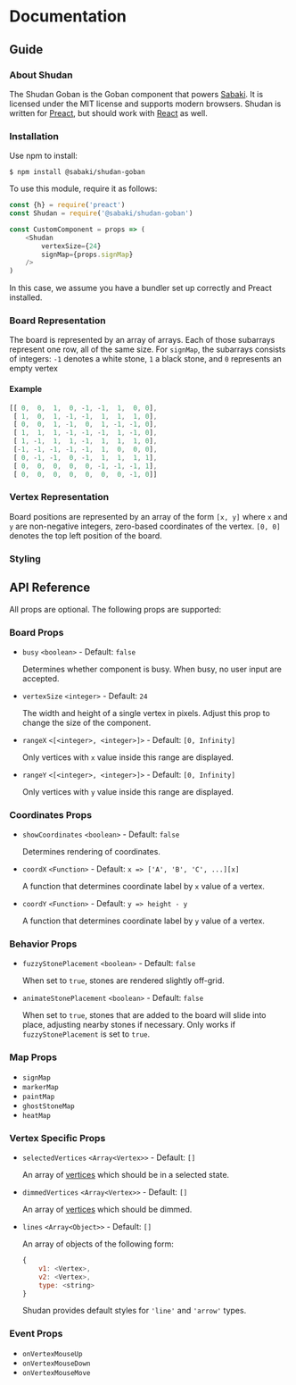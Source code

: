 # Documentation

## Guide

### About Shudan

The Shudan Goban is the Goban component that powers [Sabaki](https://sabaki.yichuanshen.de). It is licensed under the MIT license and supports modern browsers. Shudan is written for [Preact](https://preactjs.com/), but should work with [React](https://reactjs.org) as well.

### Installation

Use npm to install:

~~~
$ npm install @sabaki/shudan-goban
~~~

To use this module, require it as follows:

~~~js
const {h} = require('preact')
const Shudan = require('@sabaki/shudan-goban')

const CustomComponent = props => (
    <Shudan
        vertexSize={24}
        signMap={props.signMap}
    />
)
~~~

In this case, we assume you have a bundler set up correctly and Preact installed.

### Board Representation

The board is represented by an array of arrays. Each of those subarrays represent one row, all of the same size. For `signMap`, the subarrays consists of integers: `-1` denotes a white stone, `1` a black stone, and `0` represents an empty vertex

#### Example

~~~js
[[ 0,  0,  1,  0, -1, -1,  1,  0, 0],
 [ 1,  0,  1, -1, -1,  1,  1,  1, 0],
 [ 0,  0,  1, -1,  0,  1, -1, -1, 0],
 [ 1,  1,  1, -1, -1, -1,  1, -1, 0],
 [ 1, -1,  1,  1, -1,  1,  1,  1, 0],
 [-1, -1, -1, -1, -1,  1,  0,  0, 0],
 [ 0, -1, -1,  0, -1,  1,  1,  1, 1],
 [ 0,  0,  0,  0,  0, -1, -1, -1, 1],
 [ 0,  0,  0,  0,  0,  0,  0, -1, 0]]
~~~

### Vertex Representation

Board positions are represented by an array of the form `[x, y]` where `x` and `y` are non-negative integers, zero-based coordinates of the vertex. `[0, 0]` denotes the top left position of the board.

### Styling

## API Reference

All props are optional. The following props are supported:

### Board Props

- `busy` `<boolean>` - Default: `false`

  Determines whether component is busy. When busy, no user input are accepted.

- `vertexSize` `<integer>` - Default: `24`

  The width and height of a single vertex in pixels. Adjust this prop to change the size of the component.

- `rangeX` `<[<integer>, <integer>]>` - Default: `[0, Infinity]`

  Only vertices with `x` value inside this range are displayed.

- `rangeY` `<[<integer>, <integer>]>` - Default: `[0, Infinity]`

  Only vertices with `y` value inside this range are displayed.

### Coordinates Props

- `showCoordinates` `<boolean>` - Default: `false`

  Determines rendering of coordinates.

- `coordX` `<Function>` - Default: `x => ['A', 'B', 'C', ...][x]`

  A function that determines coordinate label by `x` value of a vertex.

- `coordY` `<Function>` - Default: `y => height - y`

  A function that determines coordinate label by `y` value of a vertex.

### Behavior Props

- `fuzzyStonePlacement` `<boolean>` - Default: `false`

  When set to `true`, stones are rendered slightly off-grid.

- `animateStonePlacement` `<boolean>` - Default: `false`

  When set to `true`, stones that are added to the board will slide into place, adjusting nearby stones if necessary. Only works if `fuzzyStonePlacement` is set to `true`.

### Map Props

- `signMap`
- `markerMap`
- `paintMap`
- `ghostStoneMap`
- `heatMap`

### Vertex Specific Props

- `selectedVertices` `<Array<Vertex>>` - Default: `[]`

  An array of [vertices](#vertex-representation) which should be in a selected state.

- `dimmedVertices` `<Array<Vertex>>` - Default: `[]`

  An array of [vertices](#vertex-representation) which should be dimmed.

- `lines` `<Array<Object>>` - Default: `[]`

  An array of objects of the following form:

  ~~~js
  {
      v1: <Vertex>,
      v2: <Vertex>,
      type: <string>
  }
  ~~~

  Shudan provides default styles for `'line'` and `'arrow'` types.

### Event Props

- `onVertexMouseUp`
- `onVertexMouseDown`
- `onVertexMouseMove`
